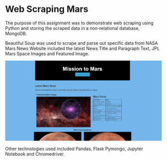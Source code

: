 
# Web Scraping Mars

The purpose of this assignment was to demonstrate web scraping using Python and storing the scraped data in a non-relational database, MongoDB.

Beautiful Soup was used to scrape and parse out specific data from NASA Mars News Website included the latest News Title and Paragraph Text,
JPL Mars Space Images and Featured Image.


![](Missions_to_Mars/images/Capture_8.PNG)


Other technologies used included Pandas, Flask Pymongo, Jupyter Notebook and Chromedriver.

